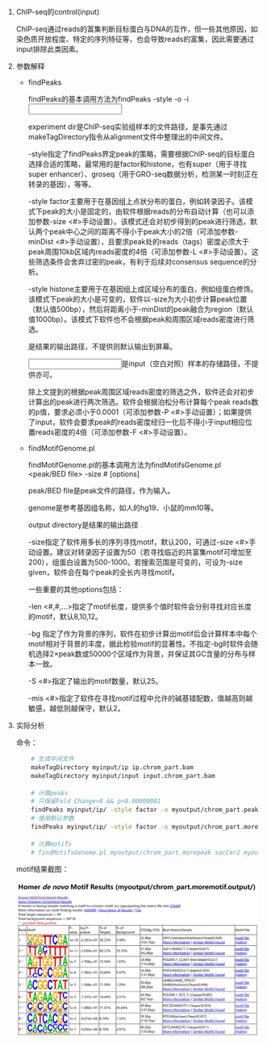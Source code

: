 1. ChIP-seq的control(input)
   
   ChIP-seq通过reads的富集判断目标蛋白与DNA的互作，但一些其他原因，如染色质开放程度、特定的序列特征等，也会导致reads的富集，因此需要通过input排除此类因素。

2. 参数解释

   * findPeaks
     
     findPeaks的基本调用方法为findPeaks <experiment dir> -style <xxx> -o <output> -i <input dir>

     experiment dir是ChIP-seq实验组样本的文件路径，是事先通过makeTagDirectory指令从alignment文件中整理出的中间文件。

     -style指定了findPeaks界定peak的策略，需要根据ChIP-seq的目标蛋白选择合适的策略，最常用的是factor和histone，也有super（用于寻找super enhancer）、groseq（用于GRO-seq数据分析，检测某一时刻正在转录的基因），等等。

     -style factor主要用于在基因组上点状分布的蛋白，例如转录因子。该模式下peak的大小是固定的，由软件根据reads的分布自动计算（也可以添加参数-size <#>手动设置）。该模式还会对初步得到的peak进行筛选，默认两个peak中心之间的距离不得小于peak大小的2倍（可添加参数-minDist <#>手动设置），且要求peak处的reads（tags）密度必须大于peak周围10kb区域内reads密度的4倍（可添加参数-L <#>手动设置）。这些筛选条件会舍弃过密的peak，有利于后续对consensus sequence的分析。

     -style histone主要用于在基因组上成区域分布的蛋白，例如组蛋白修饰。该模式下peak的大小是可变的，软件以-size为大小初步计算peak位置（默认值500bp），然后将距离小于-minDist的peak融合为region（默认值1000bp）。该模式下软件也不会根据peak和周围区域reads密度进行筛选。

     <output>是结果的输出路径，不提供则默认输出到屏幕。

     <input dir>是input（空白对照）样本的存储路径，不提供亦可。

     除上文提到的根据peak周围区域reads密度的筛选之外，软件还会对初步计算出的peak进行两次筛选。软件会根据泊松分布计算每个peak reads数的p值，要求必须小于0.0001（可添加参数-P <#>手动设置）；如果提供了input，软件会要求peak的reads密度经归一化后不得小于input相应位置reads密度的4倍（可添加参数-F <#>手动设置）。

   * findMotifGenome.pl

     findMotifGenome.pl的基本调用方法为findMotifsGenome.pl <peak/BED file> <genome> <output directory> -size # [options]

     peak/BED file是peak文件的路径，作为输入。

     genome是参考基因组名称，如人的hg19、小鼠的mm10等。

     output directory是结果的输出路径

      -size指定了软件用多长的序列寻找motif，默认200，可通过-size <#>手动设置。建议对转录因子设置为50（若寻找临近的共富集motif可增加至200），组蛋白设置为500-1000。若搜索范围是可变的，可设为-size given，软件会在每个peak的全长内寻找motif。

     一些重要的其他options包括：

     -len <#,#,...>指定了motif长度，提供多个值时软件会分别寻找对应长度的motif，默认8,10,12。

     -bg <background peak file>指定了作为背景的序列，软件在初步计算出motif后会计算样本中每个motif相对于背景的丰度，据此检验motif的显著性。不指定-bg时软件会随机选择2×peak数或50000个区域作为背景，并保证其GC含量的分布与样本一致。

     -S <#>指定了输出的motif数量，默认25。

     -mis <#>指定了软件在寻找motif过程中允许的碱基错配数，值越高则越敏感，越低则越保守，默认2。

3. 实际分析

   命令：

   ```bash
       # 生成中间文件
       makeTagDirectory myinput/ip ip.chrom_part.bam
       makeTagDirectory myinput/input input.chrom_part.bam
       
       # 计算peaks
       # 只保留Fold Change>8 && p<0.00000001
       findPeaks myinput/ip/ -style factor -o myoutput/chrom_part.peak -i myinput/input/ -F 8 -P 0.00000001
       # 使用默认参数
       findPeaks myinput/ip/ -style factor -o myoutput/chrom_part.morepeak -i myinput/input/
       
       # 计算motifs
       # findMotifsGenome.pl myoutput/chrom_part.morepeak sacCer2 myoutput/chrom_part.moremotif.output -len 8
   ```

   motif结果截图：
   
   ![alt text][moremotif]
                                          
[moremotif]: https://github.com/StellariaL/bioinfo2023/blob/main/moremotif.jpeg


